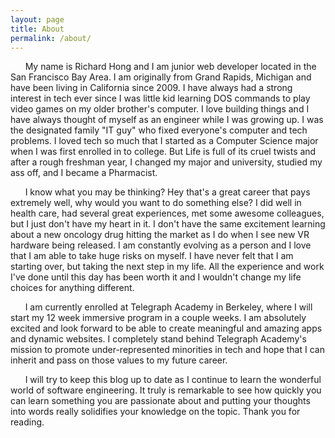 ```yaml
---
layout: page
title: About
permalink: /about/
---
```


&nbsp;&nbsp;&nbsp;&nbsp;&nbsp;&nbsp;My name is Richard Hong and I am junior web developer located in the San Francisco Bay Area. I am originally from Grand Rapids, Michigan and have been living in California since 2009. I have always had a strong interest in tech ever since I was little kid learning DOS commands to play video games on my older brother's computer. I love building things and I have always thought of myself as an engineer while I was growing up. I was the designated family "IT guy" who fixed everyone's computer and tech problems. I loved tech so much that I started as a Computer Science major when I was first enrolled in to college. But Life is full of its cruel twists and after a rough freshman year, I changed my major and university, studied my ass off, and I became a Pharmacist. 

&nbsp;&nbsp;&nbsp;&nbsp;&nbsp;&nbsp;I know what you may be thinking? Hey that's a great career that pays extremely well, why would you want to do something else? I did well in health care, had several great experiences, met some awesome colleagues, but I just don't have my heart in it. I don't have the same excitement learning about a new oncology drug hitting the market as I do when I see new VR hardware being released. I am constantly evolving as a person and I love that I am able to take huge risks on myself. I have never felt that I am starting over, but taking the next step in my life. All the experience and work I've done until this day has been worth it and I wouldn't change my life choices for anything different.

&nbsp;&nbsp;&nbsp;&nbsp;&nbsp;&nbsp;I am currently enrolled at Telegraph Academy in Berkeley, where I will start my 12 week immersive program in a couple weeks. I am absolutely excited and look forward to be able to create meaningful and amazing apps and dynamic websites. I completely stand behind Telegraph Academy's mission to promote under-represented minorities in tech and hope that I can inherit and pass on those values to my future career. 

&nbsp;&nbsp;&nbsp;&nbsp;&nbsp;&nbsp;I will try to keep this blog up to date as I continue to learn the wonderful world of software engineering. It truly is remarkable to see how quickly you can learn something you are passionate about and putting your thoughts into words really solidifies your knowledge on the topic. Thank you for reading.
  